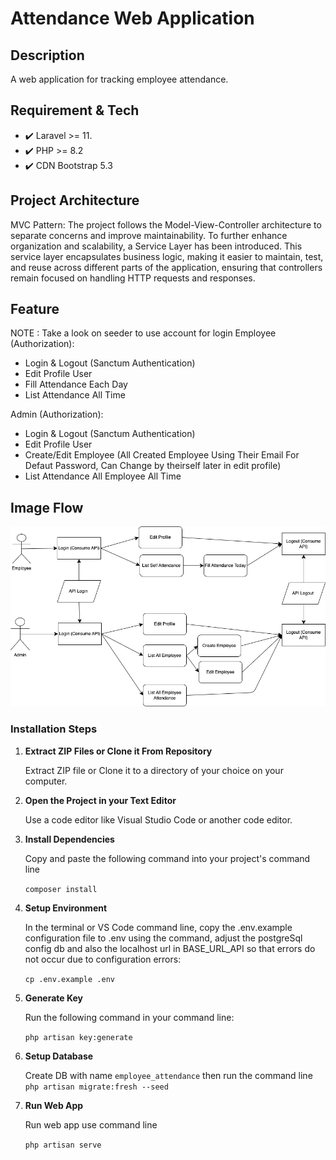 # Attendance Web Application

## Description
A web application for tracking employee attendance.

## Requirement & Tech
- ✔️ Laravel >= 11.
- ✔️ PHP >= 8.2
- ✔️ CDN Bootstrap 5.3

## Project Architecture
MVC Pattern: The project follows the Model-View-Controller architecture to separate concerns and improve maintainability. To further enhance organization and scalability, a Service Layer has been introduced. This service layer encapsulates business logic, making it easier to maintain, test, and reuse across different parts of the application, ensuring that controllers remain focused on handling HTTP requests and responses.

## Feature
NOTE : Take a look on seeder to use account for login
Employee (Authorization): 
- Login & Logout (Sanctum Authentication)
- Edit Profile User
- Fill Attendance Each Day
- List Attendance All Time

Admin (Authorization):
- Login & Logout (Sanctum Authentication)
- Edit Profile User
- Create/Edit Employee (All Created Employee Using Their Email For Defaut Password, Can Change by theirself later in edit profile)
- List Attendance All Employee All Time

## Image Flow
![Image Flow](https://github.com/umars28/Employee-Attendance-Web/blob/main/public/Attendance.drawio.png?raw=true)

### Installation Steps

1. **Extract ZIP Files or Clone it From Repository**

   Extract ZIP file or Clone it to a directory of your choice on your computer.

2. **Open the Project in your Text Editor**

    Use a code editor like Visual Studio Code or another code editor.

3. **Install Dependencies**

   Copy and paste the following command into your project's command line

    ```composer install```

4. **Setup Environment**

   In the terminal or VS Code command line, copy the .env.example configuration file to .env using the command, adjust the postgreSql config db and also the localhost url in BASE_URL_API so that errors do not occur due to configuration errors:

   ```cp .env.example .env```

5. **Generate Key**

    Run the following command in your command line:

   ```php artisan key:generate```   

6. **Setup Database**

    Create DB with name ```employee_attendance``` then run the command line ```php artisan migrate:fresh --seed```
   
7. **Run Web App**

   Run web app use command line

   ```php artisan serve```

